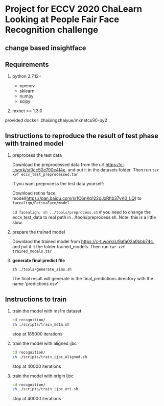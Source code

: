# Project for ECCV 2020 ChaLearn Looking at People Fair Face Recognition challenge 
change based insightface
------
## Requirements
1. python 2.7.12+

    - opencv
    - sklearn
    - numpy
    - scipy
2. mxnet >= 1.3.0

provided docker:  zhaixingzhaiyue/mxnetcu90-py2

## Instructions to reproduce the result of test phase with trained model

1. preprocess the test data 

     Download the preprocessed data from the url https://c-t.work/s/0cc50e790e4f4e, and put it in the datasets folder. Then run `tar xvf eccv_test_preprocessed.tar`

    If you want preprocess the test data yourself:

    Download retina face model(https://pan.baidu.com/s/1C6nKq122gJxRhb37vK0_LQ) to `facealign/RetinaFace/model`

    `cd facealign; sh ../tools/preprocess.sh` # you need to change the eccv_test_data to real path in ../tools/preprocess.sh. 
    Note, this is a little slow.
2. prepare the trained model 

    Downlaod the trained model from https://c-t.work/s/9afa03a0bbb74c, and put it it the folder trained_models. Then run `tar xvf trained_models.tar`

3. **generate final predict file**

    `sh ./tools/generate_sims.sh`

    The final result will generate in the final_predictions directory with the name 'predictions.csv'


## Instructions to train

1. train the model with ms1m dataset
    ```sh
    cd recognition/
    sh ./scripts/train_ms1m.sh
    ```
    stop at 185000 iterations
2. train the model with aligned ijbc

    ```sh
    cd recognition/
    sh ./scripts/train_ijbc_aligned.sh
    ```
    stop at 40000 iterations
3. train the model with origin ijbc

    ```sh
    cd recognition/
    sh ./scripts/train_ijbc_ori.sh
    ```
    stop at 40000 iterations
